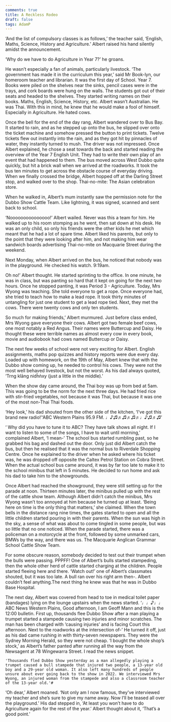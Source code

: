 ```yaml
---
comments: true
title: A Reckless Rodeo
draft: false
tags: AdamP
---
```

 
‘And the list of compulsory classes is as follows,’ the teacher said, ‘English, Maths, Science, History and Agriculture.’ Albert raised his hand silently amidst the announcement. 

‘Why do we have to do Agriculture in Year 7?’ he groans. 

He wasn’t especially a fan of animals, particularly livestock. ‘The government has made it in the curriculum this year,’ said Mr Book-lyn, our homeroom teacher and librarian.  It was the first day of School. Year 7. Books were piled on the shelves near the sinks, pencil cases were in the trays, and cork boards were hung on the walls. The students got out of their seats and headed to the shelves. They started writing names on their books. Maths, English, Science, History, etc. Albert wasn’t Australian. He was Thai. With this in mind, he knew that he would make a fool of himself. Especially in Agriculture. He hated cows.

Once the bell for the end of the day rang, Albert wandered over to Bus Bay. It started to rain, and as he stepped up onto the bus, he slipped over onto the ticket machine and somehow pressed the button to print tickets. Twelve tickets flew out instantly into the rain, and as they got hit by pinnacles of water, they instantly turned to mush. The driver was not impressed. Once Albert explained, he chose a seat towards the back and started reading the overview of the Year 7 English Unit. They had to write their own play of an event that had happened to them. The bus moved across West Dubbo quite quickly, but hit a brick wall when we arrived at the roadworks. It took the bus ten minutes to get across the obstacle course of everyday driving. When we finally crossed the bridge, Albert hopped off at the Darling Street stop, and walked over to the shop. Thai-no-mite: The Asian celebration store.

When he walked in,  Albert’s mum instantly saw the permission note for the Dubbo Show Cattle Team. Like lightning, it was signed, scanned and sent back to school. 

‘Nooooooooooooooo!’ Albert wailed. Never was this a team for him. He walked up to his room stomping as he went, then sat down at his desk. He was an only child, so only his friends were the other kids he met which meant that he had a lot of spare time. Albert liked his parents, but only to the point that they were looking after him, and not making him wear sandwich boards advertising Thai-no-mite on Macquarie Street during the weekend.

Next Monday, when Albert arrived on the bus, he noticed that nobody was in the playground. He checked his watch. 9:19am. 

Oh no!’ Albert thought. He started sprinting to the office. In one minute, he was in class, but was panting so hard that it kept on going for the next two hours. Once he stopped panting, it was Period 3 - Agriculture. Today, Mrs Wyong was teaching. She told everyone to get a rope. Once everyone had, she tried to teach how to make a lead rope. It took thirty minutes of untangling for just one student to get a  lead rope tied. Next, they met the cows. There were twenty cows and only ten students. 

So much for making friends,’ Albert murmured. Just before class ended, Mrs Wyong gave everyone their cows. Albert got two female beef cows, one most notably a Red Angus. Their names were Buttercup and Daisy. He thought these were terrible names as almost every cow in every book, movie and audiobook had cows named Buttercup or Daisy.

The next few weeks of school were not very exciting for Albert. English assignments, maths pop quizzes and history reports were due every day. Loaded up with homework, on the 19th of May, Albert knew that with the Dubbo show coming up, he needed to control his cows. They were not the most well behaved livestock, but not the worst. As his dad always quoted,
‘Trng klāng nidh̄ǹxy (just a little in the middle).’ 

When the show day came around, the Thai boy was up from bed at 5am. This was going to be the norm for the next three days. He had fried rice with stir-fried vegetables, not because it was Thai, but because it was one of the most non-Thai Thai foods.

‘Hey look,’ his dad  shouted from the other side of the kitchen, ‘I’ve got this brand new radio!’‘ABC Western Plains 95.9 FM. ♩♪♫♬♫♬♫♬♩♪♫♬♫’ 

‘ Why did you have to tune it to ABC? They have talk shows all night. If I want to listen to some of the songs, I have to wait until morning,’ complained Albert, ‘I mean-’ The school bus started rumbling past, so he grabbed his bag and dashed out the door. Only just did Albert catch the bus, but then he realised that it was the normal bus to Riverdale Shopping Centre. Once he explained to the driver when he asked where his ticket was, he was dropped off opposite the Caltex Petrol Station on Cobra Street. When the actual school bus came around, it was by far too late to make it to the school minibus that left in 5 minutes. He decided to run home and ask his dad to take him to the showgrounds. 

Once Albert had reached the showground, they were still setting up for the parade at noon. Thirteen minutes later, the minibus pulled up with the rest of the cattle show team. Although Albert didn’t catch the minibus, Mrs Wyong wasn’t too annoyed at him because he turned up at least. ‘Being here on time is the only thing that matters,’ she claimed. When the town bells in the distance rang nine times, the gates started to open and all the little children started pouring in with their parents. When the sun was high in the sky, a sense of what was about to come tingled in some people, but was so little that no one noticed. When the parade started, there was a policeman on a motorcycle at the front, followed by some unmarked cars, BMWs by the way, and there was us. The Macquarie Anglican Grammar School Cattle Show Team.

For some obscure reason, somebody decided to test out their trumpet when the bulls were passing. PPPFF! One of Albert’s bulls started stampeding, then the whole other herd of cattle started charging at the children. People started fleeing here and there. ‘Watch out!’ one of Albert’s classmates shouted, but it was too late. A bull ran over his right arm then-. Albert couldn’t feel anything.The next thing he knew was that he was in Dubbo Base Hospital.

The next day, Albert was covered from head to toe in medical toilet paper (bandages) lying on the lounge upstairs when the news started. ‘♩♩♪♩♩ ABC  News Western Plains, Good afternoon, I am Geoff Mann and this is the 12:00 bulletin. First up, thousands flee Dubbo Show after a man playing a trumpet started a stampede causing two injuries and minor scratches. The man has been charged with ‘causing injuries’ and is facing Court this afternoon. Next to the roadworks at the intersection of-’ He turned it off, just as his dad came rushing in with thirty-seven newspapers. They were the Sydney Morning Herald, so they were not cheap. ‘I bought the whole shop’s stock,’ as Albert’s father panted after running all the way from the Newsagent at 78 Wingewarra Street. I read the news snippet.

    'Thousands fled Dubbo Show yesterday as a man allegedly playing a trumpet caused a bull stampede that injured two people, a 13-year old boy and a 29-year old woman. It also left many hundreds of people unsure about ever going back to the show in 2022. We interviewed Mrs Wyong, an injured woman from the stampede and also a classroom teacher of the 13-year old.'#

‘Oh dear,’ Albert moaned. ‘Not only am I now famous, they've interviewed my teacher and she’s sure to give my name away. Now I’ll be teased all over the playground.’ His dad stepped in, ‘At least you won’t have to do Agriculture again for the rest of the year.’ Albert thought about it, ‘That’s a good point.’